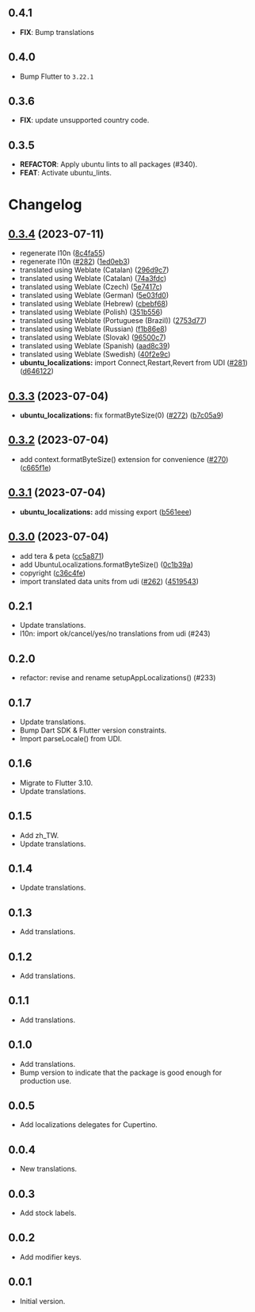 ## 0.4.1

 - **FIX**: Bump translations
 
 
## 0.4.0

 - Bump Flutter to `3.22.1`
 
## 0.3.6

 - **FIX**: update unsupported country code.

## 0.3.5

 - **REFACTOR**: Apply ubuntu lints to all packages (#340).
 - **FEAT**: Activate ubuntu_lints.

# Changelog

## [0.3.4](https://github.com/canonical/ubuntu-flutter-plugins/compare/ubuntu_localizations-v0.3.3...ubuntu_localizations-v0.3.4) (2023-07-11)


* regenerate l10n ([8c4fa55](https://github.com/canonical/ubuntu-flutter-plugins/commit/8c4fa55874f56ab3628abd96e51eddaef355b3cc))
* regenerate l10n ([#282](https://github.com/canonical/ubuntu-flutter-plugins/issues/282)) ([1ed0eb3](https://github.com/canonical/ubuntu-flutter-plugins/commit/1ed0eb365fcfa352138bea1aafa81f5b587a7e12))
* translated using Weblate (Catalan) ([296d9c7](https://github.com/canonical/ubuntu-flutter-plugins/commit/296d9c7d2394f185021ac76d660a655437987f11))
* translated using Weblate (Catalan) ([74a3fdc](https://github.com/canonical/ubuntu-flutter-plugins/commit/74a3fdca1f2dc3027525e44739498573a08de97d))
* translated using Weblate (Czech) ([5e7417c](https://github.com/canonical/ubuntu-flutter-plugins/commit/5e7417c840e89d49c9abb2d338c2eed971e2786d))
* translated using Weblate (German) ([5e03fd0](https://github.com/canonical/ubuntu-flutter-plugins/commit/5e03fd00e1266416bd6f66c2ea30aea5b5b3de1c))
* translated using Weblate (Hebrew) ([cbebf68](https://github.com/canonical/ubuntu-flutter-plugins/commit/cbebf68b2b0441c4ca86ff008315cb701726536e))
* translated using Weblate (Polish) ([351b556](https://github.com/canonical/ubuntu-flutter-plugins/commit/351b55642d927520625488d1742d57c31b297497))
* translated using Weblate (Portuguese (Brazil)) ([2753d77](https://github.com/canonical/ubuntu-flutter-plugins/commit/2753d776536006de409b9128a8c61210f767160e))
* translated using Weblate (Russian) ([f1b86e8](https://github.com/canonical/ubuntu-flutter-plugins/commit/f1b86e89e26d8c6931c12aaa77dae7f4c23212a7))
* translated using Weblate (Slovak) ([96500c7](https://github.com/canonical/ubuntu-flutter-plugins/commit/96500c7971167781bcb8565a65b9d811ca9f147d))
* translated using Weblate (Spanish) ([aad8c39](https://github.com/canonical/ubuntu-flutter-plugins/commit/aad8c39088178243cca01b15423875bea19ef921))
* translated using Weblate (Swedish) ([40f2e9c](https://github.com/canonical/ubuntu-flutter-plugins/commit/40f2e9c77305f7e0e17e4f5038789362be733b48))
* **ubuntu_localizations:** import Connect,Restart,Revert from UDI ([#281](https://github.com/canonical/ubuntu-flutter-plugins/issues/281)) ([d646122](https://github.com/canonical/ubuntu-flutter-plugins/commit/d646122a2b92f37b58c98ce8a2c581fd70b0632e))

## [0.3.3](https://github.com/canonical/ubuntu-flutter-plugins/compare/ubuntu_localizations-v0.3.2...ubuntu_localizations-v0.3.3) (2023-07-04)


* **ubuntu_localizations:** fix formatByteSize(0) ([#272](https://github.com/canonical/ubuntu-flutter-plugins/issues/272)) ([b7c05a9](https://github.com/canonical/ubuntu-flutter-plugins/commit/b7c05a9c74d949f90aa2342e9207c2ed15b9e233))

## [0.3.2](https://github.com/canonical/ubuntu-flutter-plugins/compare/ubuntu_localizations-v0.3.1...ubuntu_localizations-v0.3.2) (2023-07-04)


* add context.formatByteSize() extension for convenience ([#270](https://github.com/canonical/ubuntu-flutter-plugins/issues/270)) ([c665f1e](https://github.com/canonical/ubuntu-flutter-plugins/commit/c665f1ef6750c04961eeae44ef4705c20a7b5168))

## [0.3.1](https://github.com/canonical/ubuntu-flutter-plugins/compare/ubuntu_localizations-v0.3.0...ubuntu_localizations-v0.3.1) (2023-07-04)


* **ubuntu_localizations:** add missing export ([b561eee](https://github.com/canonical/ubuntu-flutter-plugins/commit/b561eee7a329c1b7c4a2144cc58656498f2649b5))

## [0.3.0](https://github.com/canonical/ubuntu-flutter-plugins/compare/ubuntu_localizations-v0.2.1...ubuntu_localizations-v0.3.0) (2023-07-04)


* add tera & peta ([cc5a871](https://github.com/canonical/ubuntu-flutter-plugins/commit/cc5a871e9755a00806fc06bdd2a352336a6631a0))
* add UbuntuLocalizations.formatByteSize() ([0c1b39a](https://github.com/canonical/ubuntu-flutter-plugins/commit/0c1b39aebc16eb4863e4f4d62077c9c17a120229))
* copyright ([c36c4fe](https://github.com/canonical/ubuntu-flutter-plugins/commit/c36c4feeebe7977cfacc5451cec19e6671e835d0))
* import translated data units from udi ([#262](https://github.com/canonical/ubuntu-flutter-plugins/issues/262)) ([4519543](https://github.com/canonical/ubuntu-flutter-plugins/commit/45195437c53037eccd5658c59ed08be524ee5949))

## 0.2.1

- Update translations.
- l10n: import ok/cancel/yes/no translations from udi (#243)

## 0.2.0

- refactor: revise and rename setupAppLocalizations() (#233)

## 0.1.7

- Update translations.
- Bump Dart SDK & Flutter version constraints.
- Import parseLocale() from UDI.

## 0.1.6

- Migrate to Flutter 3.10.
- Update translations.

## 0.1.5

- Add zh_TW.
- Update translations.

## 0.1.4

- Update translations.

## 0.1.3

- Add translations.

## 0.1.2

- Add translations.

## 0.1.1

- Add translations.

## 0.1.0

- Add translations.
- Bump version to indicate that the package is good enough for production use.

## 0.0.5

- Add localizations delegates for Cupertino.

## 0.0.4

- New translations.

## 0.0.3

- Add stock labels.

## 0.0.2

- Add modifier keys.

## 0.0.1

- Initial version.

